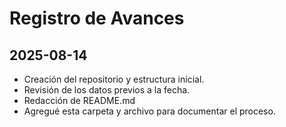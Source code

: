 # Registro de Avances

## 2025-08-14
- Creación del repositorio y estructura inicial.
- Revisión de los datos previos a la fecha.
- Redacción de README.md
- Agregué esta carpeta y archivo para documentar el proceso.
